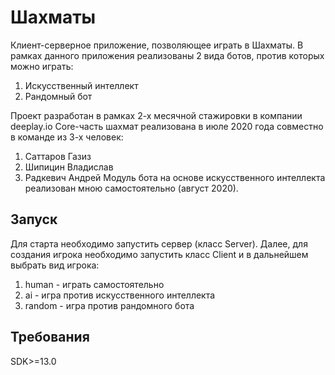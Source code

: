 # Шахматы

Клиент-серверное приложение, позволяющее играть в Шахматы. В рамках данного приложения реализованы 2 вида ботов, против которых можно играть:
  1. Искусственный интеллект
  2. Рандомный бот

Проект разработан в рамках 2-х месячной стажировки в компании deeplay.io
Сore-часть шахмат реализована в июле 2020 года совместно в команде из 3-х человек: 
  1. Саттаров Газиз
  2. Шипицин Владислав
  3. Радкевич Андрей
Модуль бота на основе искусственного интеллекта реализован мною самостоятельно (август 2020). 

## Запуск

Для старта необходимо запустить сервер (класс Server). 
Далее, для создания игрока необходимо запустить класс Client и в дальнейшем выбрать вид игрока:
  1. human - играть самостоятельно
  2. ai - игра против искусственного интеллекта
  3. random - игра против рандомного бота

## Требования

SDK>=13.0
